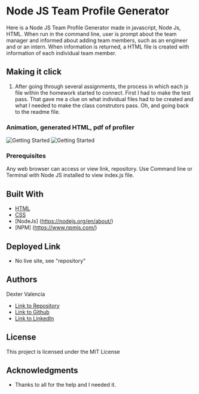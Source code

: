 # Node JS Team Profile Generator

Here is a Node JS Team Profile Generator made in javascript, Node Js, HTML. When run in the command line, user is prompt about the team manager and informed about adding team members, such as an engineer and or an intern.  When information is returned, a HTML file is created with information of each individual team member.

## Making it click 

 1. After going through several assignments, the process in which each js file within the homework started to connect. First I had to make the test pass. That gave me a clue on what individual files had to be created and what I needed to make the class construtors pass. Oh, and going back to the readme file. 
 
 

### Animation, generated HTML, pdf of profiler
![Getting Started](Assets/unit_profile.gif)
![Getting Started](tk)

### Prerequisites

Any web browser can access or view link, repository. Use Command line or Terminal with Node JS installed to view index.js file.

## Built With
* [HTML](https://developer.mozilla.org/en-US/docs/Web/HTML)
* [CSS](https://developer.mozilla.org/en-US/docs/Web/CSS)
* [NodeJs] (https://nodejs.org/en/about/)
* [NPM] (https://www.npmjs.com/)

## Deployed Link
* No live site, see "repository"


## Authors
Dexter Valencia 

- [Link to Repository](https://github.com/itsmedexter/unit10_Team_Profile_Generator)
- [Link to Github](https://github.com/itsmedexter)
- [Link to LinkedIn](https://www.linkedin.com/in/dextervalencia/)

## License

This project is licensed under the MIT License 

## Acknowledgments

* Thanks to all for the help and I needed it.  
